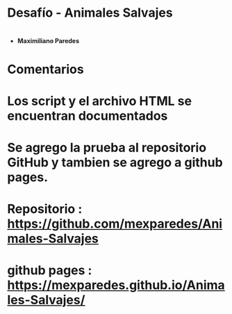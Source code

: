 # Desafío - Animales Salvajes
# 

* **Maximiliano Paredes**

# Comentarios
# Los script y el archivo HTML se encuentran documentados
# Se agrego la prueba al repositorio GitHub y tambien se agrego a github pages.
# Repositorio : https://github.com/mexparedes/Animales-Salvajes
# github pages : https://mexparedes.github.io/Animales-Salvajes/